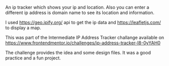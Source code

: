An ip tracker which shows your ip and location. Also you can enter a different ip address is domain name to see its location and information. 

I used https://geo.ipify.org/ api to get the ip data and https://leafletjs.com/ to display a map. 

This was part of the Intermediate IP Address Tracker challange available on https://www.frontendmentor.io/challenges/ip-address-tracker-I8-0yYAH0

The challenge provides the idea and some design files. It was a good practice and a fun project. 